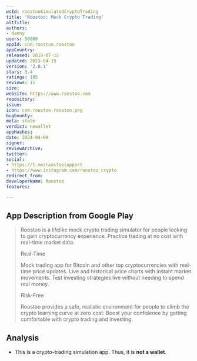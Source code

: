 ```yaml
---
wsId: roostooSimulatedCryptoTrading
title: 'Roostoo: Mock Crypto Trading'
altTitle: 
authors:
- danny
users: 50000
appId: com.roostoo.roostoo
appCountry: 
released: 2019-07-15
updated: 2023-04-15
version: '2.0.1'
stars: 3.4
ratings: 185
reviews: 12
size: 
website: https://www.roostoo.com
repository: 
issue: 
icon: com.roostoo.roostoo.png
bugbounty: 
meta: stale
verdict: nowallet
appHashes: 
date: 2024-04-09
signer: 
reviewArchive: 
twitter: 
social:
- https://t.me/roostoosupport
- https://www.instagram.com/roostoo_crypto
redirect_from: 
developerName: Roostoo
features: 

---
```


## App Description from Google Play

> Roostoo is a lifelike mock crypto trading simulator for people looking to gain cryptocurrency experience. Practice trading at no cost with real-time market data.
>
> Real-Time
>
> Mock trading app for Bitcoin and other top cryptocurrencies with real-time price updates. Live and historical price charts with instant market movements. Test investing strategies live without needing to spend real money.
>
> Risk-Free
> 
> Roostoo provides a safe, realistic environment for people to climb the crypto learning curve at zero cost. Boost your confidence by getting comfortable with crypto trading and investing.

## Analysis 

- This is a crypto-trading simulation app. Thus, it is **not a wallet**.
